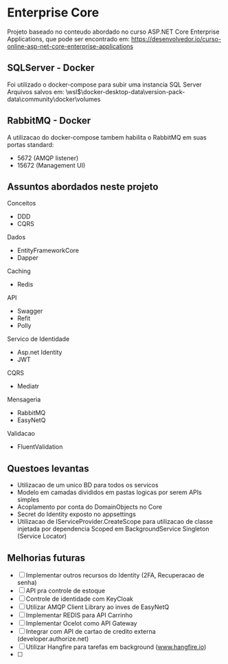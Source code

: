 # Enterprise Core

Projeto baseado no conteudo abordado no curso ASP.NET Core Enterprise Applications, que pode ser encontrado em: https://desenvolvedor.io/curso-online-asp-net-core-enterprise-applications

## SQLServer - Docker
Foi utilizado o docker-compose para subir uma instancia SQL Server
Arquivos salvos em: \\wsl$\docker-desktop-data\version-pack-data\community\docker\volumes

## RabbitMQ - Docker
A utilizacao do docker-compose tambem habilita o RabbitMQ em suas portas standard:
- 5672 (AMQP listener)
- 15672 (Management UI)

## Assuntos abordados neste projeto
Conceitos
- DDD
- CQRS

Dados
- EntityFrameworkCore
- Dapper

Caching
- Redis

API
- Swagger
- Refit
- Polly

Servico de Identidade
- Asp.net Identity
- JWT

CQRS
- Mediatr

Mensageria
- RabbitMQ
- EasyNetQ

Validacao
- FluentValidation



## Questoes levantas
- Utilizacao de um unico BD para todos os servicos
- Modelo em camadas divididos em pastas logicas por serem APIs simples
- Acoplamento por conta do DomainObjects no Core
- Secret do Identity exposto no appsettings
- Utilizacao de IServiceProvider.CreateScope para utilizacao de classe injetada por dependencia Scoped em BackgroundService Singleton (Service Locator)

## Melhorias futuras
- [ ] Implementar outros recursos do Identity (2FA, Recuperacao de senha)
- [ ] API pra controle de estoque
- [ ] Controle de identidade com KeyCloak
- [ ] Utilizar AMQP Client Library ao inves de EasyNetQ
- [ ] Implementar REDIS para API Carrinho
- [ ] Implementar Ocelot como API Gateway
- [ ] Integrar com API de cartao de credito externa (developer.authorize.net)
- [ ] Utilizar Hangfire para tarefas em background (www.hangfire.io)
- [ ] 
